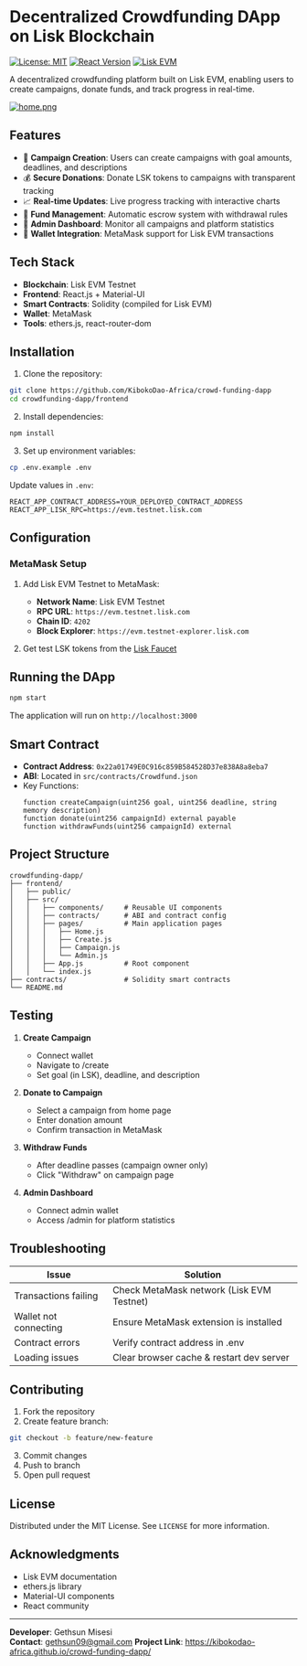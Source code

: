 
# Decentralized Crowdfunding DApp on Lisk Blockchain



[![License: MIT](https://img.shields.io/badge/License-MIT-yellow.svg)](https://opensource.org/licenses/MIT)
[![React Version](https://img.shields.io/badge/React-18.2.0-blue)](https://react.dev/)
[![Lisk EVM](https://img.shields.io/badge/Lisk-EVM-3B82F6)](https://lisk.com)

A decentralized crowdfunding platform built on Lisk EVM, enabling users to create campaigns, donate funds, and track progress in real-time.

[![home.png](https://i.postimg.cc/ZRsK74vf/home.png)](https://postimg.cc/vg9sDRz9)

## Features

- 🚀 **Campaign Creation**: Users can create campaigns with goal amounts, deadlines, and descriptions
- 💰 **Secure Donations**: Donate LSK tokens to campaigns with transparent tracking
- 📈 **Real-time Updates**: Live progress tracking with interactive charts
- 🔐 **Fund Management**: Automatic escrow system with withdrawal rules
- 👮 **Admin Dashboard**: Monitor all campaigns and platform statistics
- 🔗 **Wallet Integration**: MetaMask support for Lisk EVM transactions

## Tech Stack

- **Blockchain**: Lisk EVM Testnet
- **Frontend**: React.js + Material-UI
- **Smart Contracts**: Solidity (compiled for Lisk EVM)
- **Wallet**: MetaMask
- **Tools**: ethers.js, react-router-dom

## Installation

1. Clone the repository:
```bash
git clone https://github.com/KibokoDao-Africa/crowd-funding-dapp
cd crowdfunding-dapp/frontend
```

2. Install dependencies:
```bash
npm install
```

3. Set up environment variables:
```bash
cp .env.example .env
```
Update values in `.env`:
```env
REACT_APP_CONTRACT_ADDRESS=YOUR_DEPLOYED_CONTRACT_ADDRESS
REACT_APP_LISK_RPC=https://evm.testnet.lisk.com
```

## Configuration

### MetaMask Setup
1. Add Lisk EVM Testnet to MetaMask:
   - **Network Name**: Lisk EVM Testnet
   - **RPC URL**: `https://evm.testnet.lisk.com`
   - **Chain ID**: `4202`
   - **Block Explorer**: `https://evm.testnet-explorer.lisk.com`

2. Get test LSK tokens from the [Lisk Faucet](https://testnet-faucet.lisk.com/)

## Running the DApp

```bash
npm start
```
The application will run on `http://localhost:3000`

## Smart Contract
- **Contract Address**: `0x22a01749E0C916c859B584528D37e838A8a8eba7`
- **ABI**: Located in `src/contracts/Crowdfund.json`
- Key Functions:
  ```solidity
  function createCampaign(uint256 goal, uint256 deadline, string memory description)
  function donate(uint256 campaignId) external payable
  function withdrawFunds(uint256 campaignId) external
  ```

## Project Structure
```
crowdfunding-dapp/
├── frontend/
│   ├── public/
│   ├── src/
│   │   ├── components/     # Reusable UI components
│   │   ├── contracts/      # ABI and contract config
│   │   ├── pages/          # Main application pages
│   │   │   ├── Home.js
│   │   │   ├── Create.js
│   │   │   ├── Campaign.js
│   │   │   └── Admin.js
│   │   ├── App.js          # Root component
│   │   └── index.js
├── contracts/              # Solidity smart contracts
└── README.md
```

## Testing
1. **Create Campaign**
   - Connect wallet
   - Navigate to /create
   - Set goal (in LSK), deadline, and description

2. **Donate to Campaign**
   - Select a campaign from home page
   - Enter donation amount
   - Confirm transaction in MetaMask

3. **Withdraw Funds**
   - After deadline passes (campaign owner only)
   - Click "Withdraw" on campaign page

4. **Admin Dashboard**
   - Connect admin wallet
   - Access /admin for platform statistics

## Troubleshooting

| Issue | Solution |
|-------|----------|
| Transactions failing | Check MetaMask network (Lisk EVM Testnet) |
| Wallet not connecting | Ensure MetaMask extension is installed |
| Contract errors | Verify contract address in .env |
| Loading issues | Clear browser cache & restart dev server |

## Contributing
1. Fork the repository
2. Create feature branch:
```bash
git checkout -b feature/new-feature
```
3. Commit changes
4. Push to branch
5. Open pull request

## License
Distributed under the MIT License. See `LICENSE` for more information.

## Acknowledgments
- Lisk EVM documentation
- ethers.js library
- Material-UI components
- React community

---

**Developer**: Gethsun Misesi  
**Contact**: gethsun09@gmail.com
**Project Link**: https://kibokodao-africa.github.io/crowd-funding-dapp/
